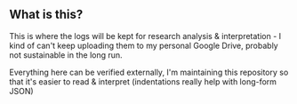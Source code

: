 ## What is this?
This is where the logs will be kept for research analysis & interpretation - I kind of can't keep uploading them to my personal Google Drive, probably not sustainable in the long run.

Everything here can be verified externally, I'm maintaining this repository so that it's easier to read & interpret (indentations really help with long-form JSON)
